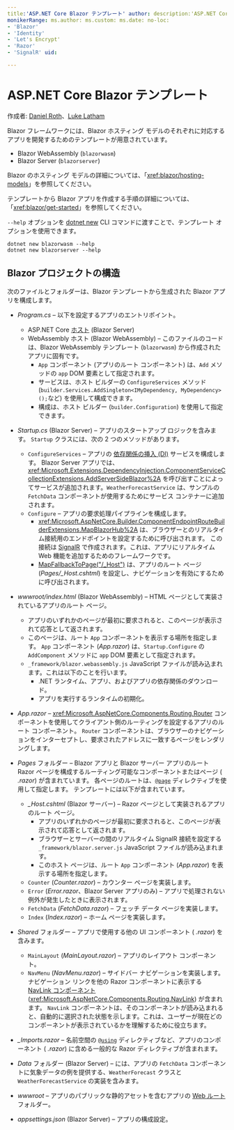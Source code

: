 ```yaml
---
title:'ASP.NET Core Blazor テンプレート' author: description:'ASP.NET Core Blazor アプリ テンプレートと Blazor プロジェクトの構造について学習します。'
monikerRange: ms.author: ms.custom: ms.date: no-loc:
- 'Blazor'
- 'Identity'
- 'Let's Encrypt'
- 'Razor'
- 'SignalR' uid: 

---
```

# <a name="aspnet-core-blazor-templates"></a>ASP.NET Core Blazor テンプレート

作成者: [Daniel Roth](https://github.com/danroth27)、[Luke Latham](https://github.com/guardrex)

Blazor フレームワークには、Blazor ホスティング モデルのそれぞれに対応するアプリを開発するためのテンプレートが用意されています。

* Blazor WebAssembly (`blazorwasm`)
* Blazor Server (`blazorserver`)

Blazor のホスティング モデルの詳細については、「<xref:blazor/hosting-models>」を参照してください。

テンプレートから Blazor アプリを作成する手順の詳細については、「<xref:blazor/get-started>」を参照してください。

`--help` オプションを [dotnet new](/dotnet/core/tools/dotnet-new) CLI コマンドに渡すことで、テンプレート オプションを使用できます。

```dotnetcli
dotnet new blazorwasm --help
dotnet new blazorserver --help
```

## <a name="blazor-project-structure"></a>Blazor プロジェクトの構造

次のファイルとフォルダーは、Blazor テンプレートから生成された Blazor アプリを構成します。

* *Program.cs* &ndash; 以下を設定するアプリのエントリポイント。

  * ASP.NET Core [ホスト](xref:fundamentals/host/generic-host) (Blazor Server)
  * WebAssembly ホスト (Blazor WebAssembly) &ndash; このファイルのコードは、Blazor WebAssembly テンプレート (`blazorwasm`) から作成されたアプリに固有です。
    * `App` コンポーネント (アプリのルート コンポーネント) は、`Add` メソッドの `app` DOM 要素として指定されます。
    * サービスは、ホスト ビルダーの `ConfigureServices` メソッド (`builder.Services.AddSingleton<IMyDependency, MyDependency>();`など) を使用して構成できます。
    * 構成は、ホスト ビルダー (`builder.Configuration`) を使用して指定できます。

* *Startup.cs* (Blazor Server) &ndash; アプリのスタートアップ ロジックを含みます。 `Startup` クラスには、次の 2 つのメソッドがあります。

  * `ConfigureServices` &ndash; アプリの [ 依存関係の挿入 (DI)](xref:fundamentals/dependency-injection) サービスを構成します。 Blazor Server アプリでは、<xref:Microsoft.Extensions.DependencyInjection.ComponentServiceCollectionExtensions.AddServerSideBlazor%2A> を呼び出すことによってサービスが追加されます。`WeatherForecastService` は、サンプルの `FetchData` コンポーネントが使用するためにサービス コンテナーに追加されます。
  * `Configure` &ndash; アプリの要求処理パイプラインを構成します。
    * <xref:Microsoft.AspNetCore.Builder.ComponentEndpointRouteBuilderExtensions.MapBlazorHub%2A> は、ブラウザーとのリアルタイム接続用のエンドポイントを設定するために呼び出されます。 この接続は [SignalR](xref:signalr/introduction) で作成されます。これは、アプリにリアルタイム Web 機能を追加するためのフレームワークです。
    * [MapFallbackToPage("/_Host")](xref:Microsoft.AspNetCore.Builder.RazorPagesEndpointRouteBuilderExtensions.MapFallbackToPage*) は、アプリのルート ページ (*Pages/_Host.cshtml*) を設定し、ナビゲーションを有効にするために呼び出されます。

* *wwwroot/index.html* (Blazor WebAssembly) &ndash; HTML ページとして実装されているアプリのルート ページ。
  * アプリのいずれかのページが最初に要求されると、このページが表示されて応答として返されます。
  * このページは、ルート `App` コンポーネントを表示する場所を指定します。 `App` コンポーネント (*App.razor*) は、`Startup.Configure` の `AddComponent` メソッドに `app` DOM 要素として指定されます。
  * `_framework/blazor.webassembly.js` JavaScript ファイルが読み込まれます。これは以下のことを行います。
    * .NET ランタイム、アプリ、およびアプリの依存関係のダウンロード。
    * アプリを実行するランタイムの初期化。

* *App.razor* &ndash; <xref:Microsoft.AspNetCore.Components.Routing.Router> コンポーネントを使用してクライアント側のルーティングを設定するアプリのルート コンポーネント。 `Router` コンポーネントは、ブラウザーのナビゲーションをインターセプトし、要求されたアドレスに一致するページをレンダリングします。

* *Pages* フォルダー &ndash; Blazor アプリと Blazor サーバー アプリのルート Razor ページを構成するルーティング可能なコンポーネントまたはページ ( *.razor*) が含まれています。 各ページのルートは、[`@page`](xref:mvc/views/razor#page) ディレクティブを使用して指定します。 テンプレートには以下が含まれています。
  * *_Host.cshtml* (Blazor サーバー) &ndash; Razor ページとして実装されるアプリのルート ページ。
    * アプリのいずれかのページが最初に要求されると、このページが表示されて応答として返されます。
    * ブラウザーとサーバーの間のリアルタイム SignalR 接続を設定する `_framework/blazor.server.js` JavaScript ファイルが読み込まれます。
    * このホスト ページは、ルート `App` コンポーネント (*App.razor*) を表示する場所を指定します。
  * `Counter` (*Counter.razor*) &ndash; カウンター ページを実装します。
  * `Error` (*Error.razor*、Blazor Server アプリのみ) &ndash; アプリで処理されない例外が発生したときに表示されます。
  * `FetchData` (*FetchData.razor*) &ndash; フェッチ データ ページを実装します。
  * `Index` (*Index.razor*) &ndash; ホーム ページを実装します。

* *Shared* フォルダー &ndash; アプリで使用する他の UI コンポーネント ( *.razor*) を含みます。
  * `MainLayout` (*MainLayout.razor*) &ndash; アプリのレイアウト コンポーネント。
  * `NavMenu` (*NavMenu.razor*) &ndash; サイドバー ナビゲーションを実装します。 ナビゲーション リンクを他の Razor コンポーネントに表示する [NavLink コンポーネント](xref:blazor/routing#navlink-component) (<xref:Microsoft.AspNetCore.Components.Routing.NavLink>) が含まれます。 `NavLink` コンポーネントは、そのコンポーネントが読み込まれると、自動的に選択された状態を示します。これは、ユーザーが現在どのコンポーネントが表示されているかを理解するために役立ちます。

* *_Imports.razor* &ndash; 名前空間の [`@using`](xref:mvc/views/razor#using) ディレクティブなど、アプリのコンポーネント ( *.razor*) に含める一般的な Razor ディレクティブが含まれます。

* *Data* フォルダー (Blazor Server) &ndash; には、アプリの `FetchData` コンポーネントに気象データの例を提供する、`WeatherForecast` クラスと `WeatherForecastService` の実装を含みます。

* *wwwroot* &ndash; アプリのパブリックな静的アセットを含むアプリの [Web ルート](xref:fundamentals/index#web-root) フォルダー。

* *appsettings.json* (Blazor Server) &ndash; アプリの構成設定。
